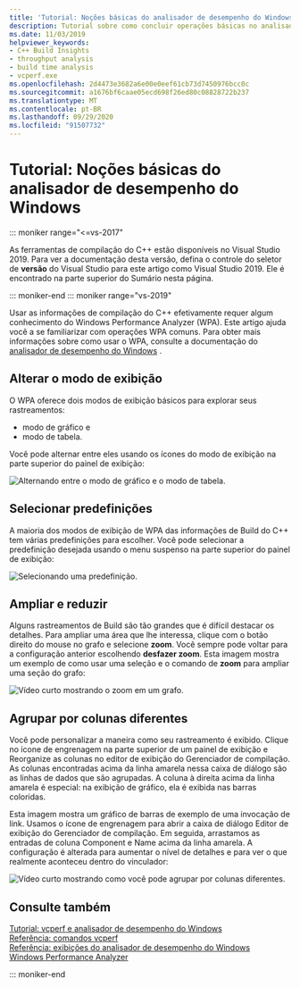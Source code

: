```yaml
---
title: 'Tutorial: Noções básicas do analisador de desempenho do Windows'
description: Tutorial sobre como concluir operações básicas no analisador de desempenho do Windows.
ms.date: 11/03/2019
helpviewer_keywords:
- C++ Build Insights
- throughput analysis
- build time analysis
- vcperf.exe
ms.openlocfilehash: 2d4473e3682a6e00e0eef61cb73d7450976bcc0c
ms.sourcegitcommit: a1676bf6caae05ecd698f26ed80c08828722b237
ms.translationtype: MT
ms.contentlocale: pt-BR
ms.lasthandoff: 09/29/2020
ms.locfileid: "91507732"
---
```

# <a name="tutorial-windows-performance-analyzer-basics"></a>Tutorial: Noções básicas do analisador de desempenho do Windows

::: moniker range="<=vs-2017"

As ferramentas de compilação do C++ estão disponíveis no Visual Studio 2019. Para ver a documentação desta versão, defina o controle do seletor de **versão** do Visual Studio para este artigo como Visual Studio 2019. Ele é encontrado na parte superior do Sumário nesta página.

::: moniker-end
::: moniker range="vs-2019"

Usar as informações de compilação do C++ efetivamente requer algum conhecimento do Windows Performance Analyzer (WPA). Este artigo ajuda você a se familiarizar com operações WPA comuns. Para obter mais informações sobre como usar o WPA, consulte a documentação do [analisador de desempenho do Windows](/windows-hardware/test/wpt/windows-performance-analyzer) .

## <a name="change-the-view-mode"></a>Alterar o modo de exibição

O WPA oferece dois modos de exibição básicos para explorar seus rastreamentos:

- modo de gráfico e
- modo de tabela.

Você pode alternar entre eles usando os ícones do modo de exibição na parte superior do painel de exibição:

![Alternando entre o modo de gráfico e o modo de tabela.](media/wpa-switching-view-mode.gif)

## <a name="select-presets"></a>Selecionar predefinições

A maioria dos modos de exibição de WPA das informações de Build do C++ tem várias predefinições para escolher. Você pode selecionar a predefinição desejada usando o menu suspenso na parte superior do painel de exibição:

![Selecionando uma predefinição.](media/wpa-presets.png)

## <a name="zoom-in-and-out"></a>Ampliar e reduzir

Alguns rastreamentos de Build são tão grandes que é difícil destacar os detalhes. Para ampliar uma área que lhe interessa, clique com o botão direito do mouse no grafo e selecione **zoom**. Você sempre pode voltar para a configuração anterior escolhendo **desfazer zoom**. Esta imagem mostra um exemplo de como usar uma seleção e o comando de **zoom** para ampliar uma seção do grafo:

![Vídeo curto mostrando o zoom em um grafo.](media/wpa-zooming.gif)

## <a name="group-by-different-columns"></a>Agrupar por colunas diferentes

Você pode personalizar a maneira como seu rastreamento é exibido. Clique no ícone de engrenagem na parte superior de um painel de exibição e Reorganize as colunas no editor de exibição do Gerenciador de compilação. As colunas encontradas acima da linha amarela nessa caixa de diálogo são as linhas de dados que são agrupadas. A coluna à direita acima da linha amarela é especial: na exibição de gráfico, ela é exibida nas barras coloridas.

Esta imagem mostra um gráfico de barras de exemplo de uma invocação de link. Usamos o ícone de engrenagem para abrir a caixa de diálogo Editor de exibição do Gerenciador de compilação. Em seguida, arrastamos as entradas de coluna Component e Name acima da linha amarela. A configuração é alterada para aumentar o nível de detalhes e para ver o que realmente aconteceu dentro do vinculador:

![Vídeo curto mostrando como você pode agrupar por colunas diferentes.](media/wpa-grouping.gif)

## <a name="see-also"></a>Consulte também

[Tutorial: vcperf e analisador de desempenho do Windows](vcperf-and-wpa.md)\
[Referência: comandos vcperf](../reference/vcperf-commands.md)\
[Referência: exibições do analisador de desempenho do Windows](../reference/wpa-views.md)\
[Windows Performance Analyzer](/windows-hardware/test/wpt/windows-performance-analyzer)

::: moniker-end
